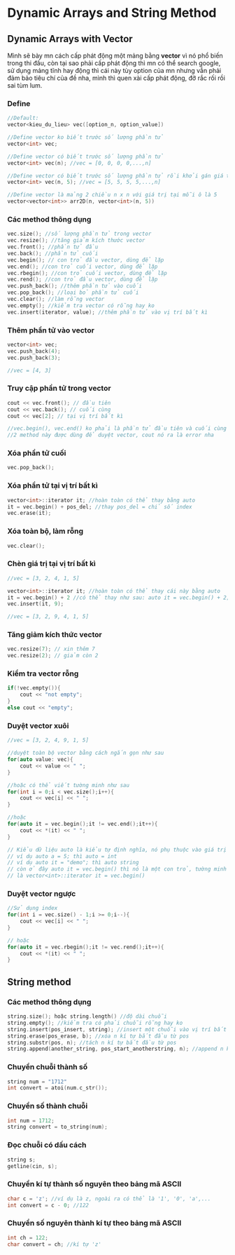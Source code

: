 # Dynamic Arrays and String Method
## Dynamic Arrays with Vector
Mình sẽ bày mn cách cấp phát động một mảng bằng **vector** vì nó phổ biến trong thi đấu, còn tại sao phải cấp phát động thì mn có thể search google, sử dụng mảng tĩnh hay động thì cái này tùy option của mn nhưng vẫn phải đảm bảo tiêu chí của đề nha, mình thì quen xài cấp phát động, đỡ rắc rối rồi sai tùm lum.

### Define
```c++
//Default: 
vector<kieu_du_lieu> vec([option_n, option_value])

//Define vector ko biết trước số lượng phần tử
vector<int> vec; 

//Define vector có biết trước số lượng phần tử
vector<int> vec(n); //vec = [0, 0, 0, 0,...,n]

//Define vector có biết trước số lượng phần tử rồi khởi gán giá trị luôn
vector<int> vec(n, 5); //vec = [5, 5, 5, 5,...,n]

//Define vector là mảng 2 chiều n x n với giá trị tại mỗi ô là 5 
vector<vector<int>> arr2D(n, vector<int>(n, 5))
```

### Các method thông dụng
```c++
vec.size(); //số lượng phần tử trong vector
vec.resize(); //tăng giảm kích thước vector
vec.front(); //phần tử đầu
vec.back(); //phần tử cuối
vec.begin(); // con trỏ đầu vector, dùng để lặp
vec.end(); //con trỏ cuối vector, dùng để lặp
vec.rbegin(); //con trỏ cuối vector, dùng để lặp
vec.rend(); //con trỏ đầu vector, dùng để lặp
vec.push_back(); //thêm phần tử vào cuối
vec.pop_back(); //loại bỏ phần tử cuối
vec.clear(); //làm rỗng vector
vec.empty(); //kiểm tra vector có rỗng hay ko
vec.insert(iterator, value); //thêm phần tử vào vị trí bất kì
```

### Thêm phần tử vào vector
```c++
vector<int> vec;
vec.push_back(4);
vec.push_back(3);

//vec = [4, 3]
```

### Truy cập phần tử trong vector
```c++
cout << vec.front(); // đầu tiên
cout << vec.back(); // cuối cùng
cout << vec[2]; // tại vị trí bất kì

//vec.begin(), vec.end() ko phải là phần tử đầu tiên và cuối cùng
//2 method này được dùng để duyệt vector, cout nó ra là error nha
```

### Xóa phần tử cuối
```c++
vec.pop_back();
```

### Xóa phần tử tại vị trí bất kì
```c++
vector<int>::iterator it; //hoàn toàn có thể thay bằng auto
it = vec.begin() + pos_del; //thay pos_del = chỉ số index
vec.erase(it);
```

### Xóa toàn bộ, làm rỗng
```c++
vec.clear();
```

### Chèn giá trị tại vị trí bất kì
```c++
//vec = [3, 2, 4, 1, 5]

vector<int>::iterator it; //hoàn toàn có thể thay cái này bằng auto
it = vec.begin() + 2 //có thể thay như sau: auto it = vec.begin() + 2;
vec.insert(it, 9);

//vec = [3, 2, 9, 4, 1, 5]

```

### Tăng giảm kích thức vector
```c++
vec.resize(7); // xin thêm 7
vec.resize(2); // giảm còn 2
```

### Kiểm tra vector rỗng
```c++
if(!vec.empty()){
	cout << "not empty";
}
else cout << "empty";
```

### Duyệt vector xuôi
```c++
//vec = [3, 2, 4, 9, 1, 5]

//duyệt toàn bộ vector bằng cách ngắn gọn như sau
for(auto value: vec){
	cout << value << " ";
}

//hoặc có thể viết tường minh như sau
for(int i = 0;i < vec.size();i++){
	cout << vec[i] << " ";
}

//hoặc
for(auto it = vec.begin();it != vec.end();it++){
	cout << *(it) << " ";
}

// Kiểu dữ liệu auto là kiểu tự định nghĩa, nó phụ thuộc vào giá trị gán
// ví dụ auto a = 5; thì auto = int
// ví dụ auto it = "demo"; thì auto string
// còn ở đây auto it = vec.begin() thì nó là một con trỏ, tường minh của nó sẽ
// là vector<int>::iterator it = vec.begin()
```

### Duyệt vector ngược
```c++
//Sử dụng index
for(int i = vec.size() - 1;i >= 0;i--){
	cout << vec[i] << " ";
}

// hoặc
for(auto it = vec.rbegin();it != vec.rend();it++){
	cout << *(it) << " ";
}
```

## String method
### Các method thông dụng
```c++
string.size(); hoặc string.length() //độ dài chuỗi
string.empty(); //kiểm tra có phải chuỗi rỗng hay ko
string.insert(pos_insert, string); //insert một chuỗi vào vị trí bất kì
string.erase(pos_erase, b); //xóa n kí tự bắt đầu từ pos
string.substr(pos, n); //tách n kí tự bắt đầu từ pos
string.append(another_string, pos_start_anotherstring, n); //append n kí tự
```

### Chuyển chuỗi thành số
```c++
string num = "1712"
int convert = atoi(num.c_str());
```

### Chuyển số thành chuỗi
```c++
int num = 1712;
string convert = to_string(num);
```

### Đọc chuỗi có dấu cách
```c++
string s;
getline(cin, s);
```

### Chuyển kí tự thành số nguyên theo bảng mã ASCII
```c++
char c = 'z'; //ví dụ là z, ngoài ra có thể là '1', '0', 'a',...
int convert = c - 0; //122
```

### Chuyển số nguyên thành kí tự theo bảng mã ASCII
```c++
int ch = 122;
char convert = ch; //kí tự 'z'
```